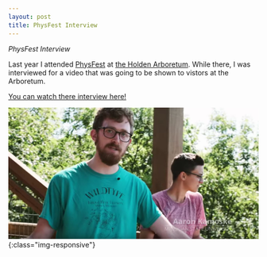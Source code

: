 ```yaml
---
layout: post
title: PhysFest Interview
---
```


*PhysFest Interview*

Last year I attended [PhysFest](https://www.k-state.edu/ecophyslab/phys_fest_2.html) at [the Holden Arboretum](https://www.holdenarb.org/). While there, I was interviewed for a video that was going to be shown to vistors at the Arboretum. 

[You can watch there interview here!](https://youtu.be/ovlodZRAW8w?t=268)

![PhysFest Youtube Link](/images/Youtube_Link.jpg){:class="img-responsive"}